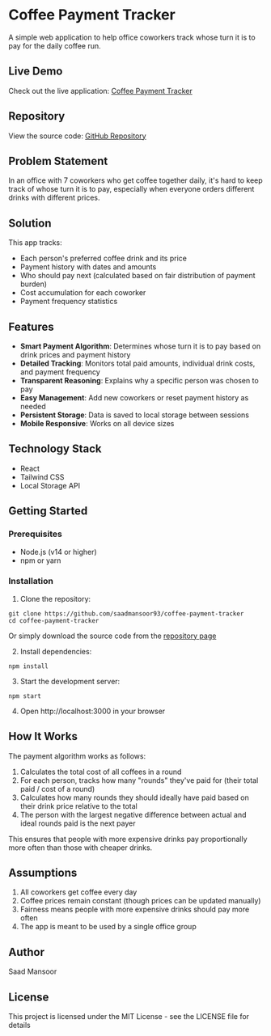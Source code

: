 # Coffee Payment Tracker

A simple web application to help office coworkers track whose turn it is to pay for the daily coffee run.

## Live Demo

Check out the live application: [Coffee Payment Tracker](https://coffee-payment-tracker.vercel.app/)

## Repository

View the source code: [GitHub Repository](https://github.com/saadmansoor93/coffee-payment-tracker)

## Problem Statement

In an office with 7 coworkers who get coffee together daily, it's hard to keep track of whose turn it is to pay, especially when everyone orders different drinks with different prices.

## Solution

This app tracks:
- Each person's preferred coffee drink and its price
- Payment history with dates and amounts
- Who should pay next (calculated based on fair distribution of payment burden)
- Cost accumulation for each coworker
- Payment frequency statistics

## Features

- **Smart Payment Algorithm**: Determines whose turn it is to pay based on drink prices and payment history
- **Detailed Tracking**: Monitors total paid amounts, individual drink costs, and payment frequency
- **Transparent Reasoning**: Explains why a specific person was chosen to pay
- **Easy Management**: Add new coworkers or reset payment history as needed
- **Persistent Storage**: Data is saved to local storage between sessions
- **Mobile Responsive**: Works on all device sizes

## Technology Stack

- React
- Tailwind CSS
- Local Storage API

## Getting Started

### Prerequisites
- Node.js (v14 or higher)
- npm or yarn

### Installation
1. Clone the repository:
```
git clone https://github.com/saadmansoor93/coffee-payment-tracker
cd coffee-payment-tracker
```
   
   Or simply download the source code from the [repository page](https://github.com/saadmansoor93/coffee-payment-tracker)

2. Install dependencies:
```
npm install
```

3. Start the development server:
```
npm start
```

4. Open http://localhost:3000 in your browser

## How It Works

The payment algorithm works as follows:
1. Calculates the total cost of all coffees in a round
2. For each person, tracks how many "rounds" they've paid for (their total paid / cost of a round)
3. Calculates how many rounds they should ideally have paid based on their drink price relative to the total
4. The person with the largest negative difference between actual and ideal rounds paid is the next payer

This ensures that people with more expensive drinks pay proportionally more often than those with cheaper drinks.

## Assumptions

1. All coworkers get coffee every day
2. Coffee prices remain constant (though prices can be updated manually)
3. Fairness means people with more expensive drinks should pay more often
4. The app is meant to be used by a single office group

## Author

Saad Mansoor

## License

This project is licensed under the MIT License - see the LICENSE file for details